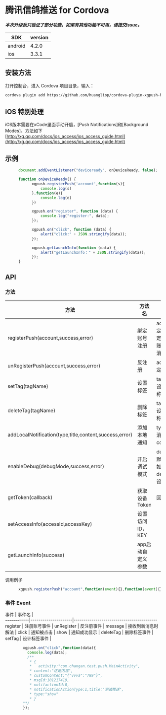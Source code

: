 # 腾讯信鸽推送 for Cordova

***本次升级我只验证了部分功能，如果有其他功能不可用，请提交issue。***

SDK     | version
------- | --------------------------------
android | 4.2.0
ios     | 3.3.1

## 安装方法

打开控制台，进入 Cordova 项目目录，输入：

```bash
cordova plugin add https://github.com/huangliop/cordova-plugin-xgpush-hl.git --variable ACCESS_ID="Your ANDROID ID" --variable ACCESS_KEY="Your ANDROID Key" --variable IOS_ACCESS_ID="Your ID" --variable IOS_ACCESS_KEY="Your Key" 
```
## iOS 特别处理

iOS版本需要在xCode里面手动开启，[Push Notifications]和[Background Modes]。方法如下
[http://xg.qq.com/docs/ios_access/ios_access_guide.html](http://xg.qq.com/docs/ios_access/ios_access_guide.html)

## 示例
```js
      document.addEventListener("deviceready", onDeviceReady, false);

      function onDeviceReady() {
            xgpush.registerPush('account',function(s){
                console.log(s)
            },function(e){
                console.log(e)
            })

            xgpush.on("register", function (data) {
                console.log("register:", data);
            });

            xgpush.on("click", function (data) {
                alert("click:" + JSON.stringify(data));
            });

            xgpush.getLaunchInfo(function (data) {
                alert("getLaunchInfo：" + JSON.stringify(data));
            }); 
      }
```
## API

### 方法

方法                                | 方法名           | 参数说明 |成功回调|失败回调
------------------------------------|------------------|---------------------------------------------------|--------|--------
registerPush(account,success,error) | 绑定账号注册     | account：绑定的账号，绑定后可以针对账号发送推送消息|{data:"设备的token"}|{data:"",code:"",message:""} //android Only
unRegisterPush(account,success,error)       | 反注册           |account：绑定的账号|{flag:0}|{flag:0}
setTag(tagName)       | 设置标签         | tagName：待设置的标签名称
deleteTag(tagName)    | 删除标签         | tagName：待设置的标签名称
addLocalNotification(type,title,content,success,error) | 添加本地通知| type:1通知，2消息 title:标题 content:内容
enableDebug(debugMode,success,error)| 开启调试模式     |  debugMode：默认为false。如果要开启debug日志，设为true
getToken(callback)                  |  获取设备Token   |回调|设备的token|
setAccessInfo(accessId,accessKey)   | 设置访问ID，KEY  |
getLaunchInfo(success)              | app启动自定义参数| |返回的数据与click事件返回的一样

调用例子
```js
      xgpush.registerPush("account",function(event){},function(event){});
```
### 事件 Event

事件        |  事件名             |                
------------|---------------------|------------------------------------------
register    |  注册账号事件       | 
unRegister  | 反注册事件          |
message     | 接收到新消息时解法  |
click       | 通知被点击          |
show        | 通知成功显示        |
deleteTag   | 删除标签事件        |
setTag      | 设计标签事件        |
```js
        xgpush.on("click",function(data){
          console.log(data);
          /**
           * {
           *   activity:"com.changan.test.push.MainActivity",
           * content:"这是内容",
           * customContent:"{"vvva":"789"}",
           * msgId:101217419,
           * notifactionId:0,
           * notificationActionType:1,title:"测试推送",
           * type:"show"
           * }
        **/
        });
```
